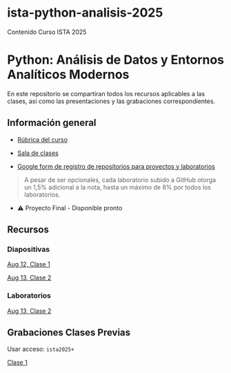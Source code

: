 # ista-python-analisis-2025
Contenido Curso ISTA 2025


# Python: Análisis de Datos y Entornos Analíticos Modernos

En este repositorio se compartiran todos los recursos aplicables a las clases, así como las presentaciones y las grabaciones correspondientes.

## Información general

- [Rúbrica del curso](./curso.pdf)

- [Sala de clases](https://us06web.zoom.us/meeting/register/tZAtfuqgrzMjHNw6VF0Bglyx_RmQp5DyuXnK)

- [Google form de registro de repositorios para proyectos y laboratorios](https://docs.google.com/forms/d/e/1FAIpQLSdj_q__PLBJk9iXBou3AcjkUO2UCfkvPLiL0O_HuxBmcx4SZQ/viewform?usp=sharing&ouid=113318428653047231876)


> A pesar de ser opcionales, cada laboratorio subido a GitHub otorga un 1,5% adicional a la nota, hasta un máximo de 8% por todos los laboratorios.


- ⚠️ Proyecto Final - Disponible pronto

## Recursos

### Diapositivas
[Aug 12, Clase 1](./Clase%201%20-%20Intro%20Python.pdf)

[Aug 13, Clase 2](./Clase%202%20-%20Intro%20Python.pdf)

### Laboratorios
[Aug 13, Clase 2](./lab1_python_3_12_ejercicios_guiados.md)

## Grabaciones Clases Previas

Usar acceso: `ista2025+`

[Clase 1](https://us06web.zoom.us/rec/share/Xg_9rC5D2uF3cy6RwxDccMHaVoM7bEvvNir5RnUFY-5NzppK_lPXIiAWGJYThW5c.09rvb4XbB-t5-j4d)
